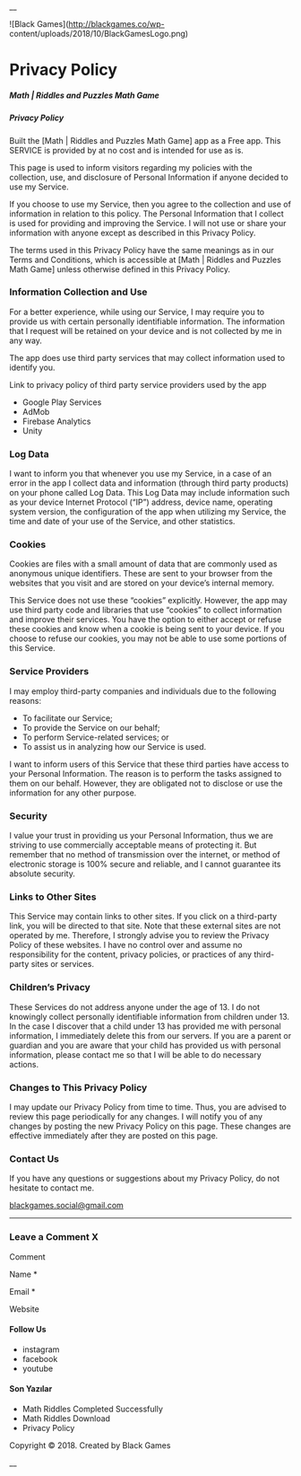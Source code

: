 __

![Black Games](http://blackgames.co/wp-
content/uploads/2018/10/BlackGamesLogo.png)

# Privacy Policy

##### Math | Riddles and Puzzles Math Game

##### Privacy Policy

Built the [Math | Riddles and Puzzles Math Game] app as a Free app. This
SERVICE is provided by at no cost and is intended for use as is.

This page is used to inform visitors regarding my policies with the
collection, use, and disclosure of Personal Information if anyone decided to
use my Service.

If you choose to use my Service, then you agree to the collection and use of
information in relation to this policy. The Personal Information that I
collect is used for providing and improving the Service. I will not use or
share your information with anyone except as described in this Privacy Policy.

The terms used in this Privacy Policy have the same meanings as in our Terms
and Conditions, which is accessible at [Math | Riddles and Puzzles Math Game]
unless otherwise defined in this Privacy Policy.

### **Information Collection and Use**

For a better experience, while using our Service, I may require you to provide
us with certain personally identifiable information. The information that I
request will be retained on your device and is not collected by me in any way.

The app does use third party services that may collect information used to
identify you.

Link to privacy policy of third party service providers used by the app

  * Google Play Services
  * AdMob
  * Firebase Analytics
  * Unity

### **Log Data**

I want to inform you that whenever you use my Service, in a case of an error
in the app I collect data and information (through third party products) on
your phone called Log Data. This Log Data may include information such as your
device Internet Protocol (“IP”) address, device name, operating system
version, the configuration of the app when utilizing my Service, the time and
date of your use of the Service, and other statistics.

### **Cookies**

Cookies are files with a small amount of data that are commonly used as
anonymous unique identifiers. These are sent to your browser from the websites
that you visit and are stored on your device’s internal memory.

This Service does not use these “cookies” explicitly. However, the app may use
third party code and libraries that use “cookies” to collect information and
improve their services. You have the option to either accept or refuse these
cookies and know when a cookie is being sent to your device. If you choose to
refuse our cookies, you may not be able to use some portions of this Service.

### **Service Providers**

I may employ third-party companies and individuals due to the following
reasons:

  * To facilitate our Service;
  * To provide the Service on our behalf;
  * To perform Service-related services; or
  * To assist us in analyzing how our Service is used.

I want to inform users of this Service that these third parties have access to
your Personal Information. The reason is to perform the tasks assigned to them
on our behalf. However, they are obligated not to disclose or use the
information for any other purpose.

### **Security**

I value your trust in providing us your Personal Information, thus we are
striving to use commercially acceptable means of protecting it. But remember
that no method of transmission over the internet, or method of electronic
storage is 100% secure and reliable, and I cannot guarantee its absolute
security.

### **Links to Other Sites**

This Service may contain links to other sites. If you click on a third-party
link, you will be directed to that site. Note that these external sites are
not operated by me. Therefore, I strongly advise you to review the Privacy
Policy of these websites. I have no control over and assume no responsibility
for the content, privacy policies, or practices of any third-party sites or
services.

### **Children’s Privacy**

These Services do not address anyone under the age of 13. I do not knowingly
collect personally identifiable information from children under 13. In the
case I discover that a child under 13 has provided me with personal
information, I immediately delete this from our servers. If you are a parent
or guardian and you are aware that your child has provided us with personal
information, please contact me so that I will be able to do necessary actions.

### **Changes to This Privacy Policy**

I may update our Privacy Policy from time to time. Thus, you are advised to
review this page periodically for any changes. I will notify you of any
changes by posting the new Privacy Policy on this page. These changes are
effective immediately after they are posted on this page.

### **Contact Us**

If you have any questions or suggestions about my Privacy Policy, do not
hesitate to contact me.

blackgames.social@gmail.com

  *   *   * 

### Leave a Comment X

Comment

Name *

Email *

Website

#### Follow Us

  * instagram
  * facebook
  * youtube

#### Son Yazılar

  * Math Riddles Completed Successfully
  * Math Riddles Download
  * Privacy Policy

Copyright © 2018. Created by Black Games

__

